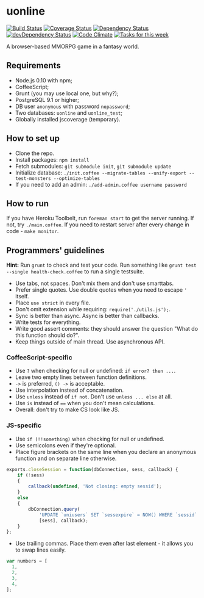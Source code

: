 uonline
=======

[![Build Status](https://travis-ci.org/uonline/uonline.png?branch=master)](https://travis-ci.org/uonline/uonline) [![Coverage Status](https://coveralls.io/repos/uonline/uonline/badge.png?branch=master)](https://coveralls.io/r/uonline/uonline?branch=master) [![Dependency Status](https://david-dm.org/uonline/uonline.png)](https://david-dm.org/uonline/uonline) [![devDependency Status](https://david-dm.org/uonline/uonline/dev-status.png)](https://david-dm.org/uonline/uonline#info=devDependencies)  [![Code Climate](https://codeclimate.com/github/uonline/uonline.png)](https://codeclimate.com/github/uonline/uonline) [![Tasks for this week](https://badge.waffle.io/uonline/uonline.png?label=this%20week&title=Tasks)](http://waffle.io/uonline/uonline)

A browser-based MMORPG game in a fantasy world.


Requirements
------------

* Node.js 0.10 with npm;
* CoffeeScript;
* Grunt (you may use local one, but why?);
* PostgreSQL 9.1 or higher;
* DB user `anonymous` with password `nopassword`;
* Two databases: `uonline` and `uonline_test`;
* Globally installed jscoverage (temporary).


How to set up
-------------

* Clone the repo.
* Install packages: `npm install`
* Fetch submodules: `git submodule init`, `git submodule update`
* Initialize database: `./init.coffee --migrate-tables --unify-export --test-monsters --optimize-tables`
* If you need to add an admin: `./add-admin.coffee username password`


How to run
----------

If you have Heroku Toolbelt, run `foreman start` to get the server running. If not, try `./main.coffee`. If you need to restart server after every change in code - `make monitor`.


Programmers' guidelines
-----------------------

**Hint:** Run `grunt` to check and test your code. Run something like `grunt test --single health-check.coffee` to run a single testsuite.

* Use tabs, not spaces. Don't mix them and don't use smarttabs.
* Prefer single quotes. Use double quotes when you need to escape `'` itself.
* Place `use strict` in every file.
* Don't omit extension while requiring: `require('./utils.js');`.
* Sync is better than async. Async is better than callbacks.
* Write tests for everything.
* Write good assert comments: they should answer the question "What do this function should do?".
* Keep things outside of main thread. Use asynchronous API.


### CoffeeScript-specific

* Use `?` when checking for null or undefined: `if error? then ...`.
* Leave two empty lines between function definitions.
* `->` is preferred, `() ->` is acceptable.
* Use interpolation instead of concatenation.
* Use `unless` instead of `if not`. Don't use `unless ... else` at all.
* Use `is` instead of `==` when you don't mean calculations.
* Overall: don't try to make CS look like JS.


### JS-specific

* Use `if (!!something)` when checking for null or undefined.
* Use semicolons even if they're optional.
* Place figure brackets on the same line when you declare an anonymous function and on separate line otherwise.

```js
exports.closeSession = function(dbConnection, sess, callback) {
	if (!sess)
	{
		callback(undefined, 'Not closing: empty sessid');
	}
	else
	{
		dbConnection.query(
			'UPDATE `uniusers` SET `sessexpire` = NOW() WHERE `sessid` = ?',
			[sess], callback);
	}
};
```

* Use trailing commas. Place them even after last element - it allows you to swap lines easily.

```js
var numbers = [
  1,
  2,
  3,
  4,
];
```
